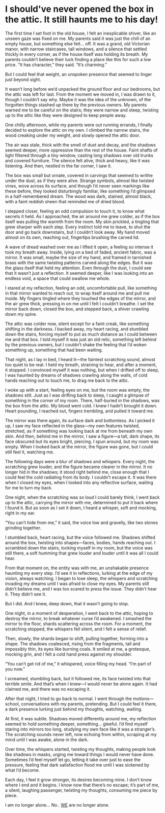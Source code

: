 # I should've never opened the box in the attic. It still haunts me to his day!
The first time I set foot in the old house, I felt an inexplicable shiver, like an unseen gaze was fixed on me. My parents said it was just the chill of an empty house, but something else felt… off. It was a grand, old Victorian manor, with narrow staircases, tall windows, and a silence that settled thickly in every corner, as if the house itself was holding its breath. My parents couldn’t believe their luck finding a place like this for such a low price. “It has character,” they said. “It’s charming.”

But I could feel that weight, an unspoken presence that seemed to linger just beyond sight.

It wasn’t long before we’d unpacked the ground floor and our bedrooms, but the attic was left for last. From the moment we moved in, I was drawn to it, though I couldn’t say why. Maybe it was the idea of the unknown, of the forgotten things stashed up there by the previous owners. My parents warned me to be careful on the stairs; they were narrow and steep, twisting up to the attic like they were designed to keep people away.

One chilly afternoon, while my parents were out running errands, I finally decided to explore the attic on my own. I climbed the narrow stairs, the wood creaking under my weight, and slowly opened the attic door.

The air was stale, thick with the smell of dust and decay, and the shadows seemed deeper, more oppressive than the rest of the house. Faint shafts of light filtered through a tiny window, casting long shadows over old trunks and covered furniture. The silence felt alive, thick and heavy, like it was listening. And then, nestled in the far corner, I saw it.

The box was small but ornate, covered in carvings that seemed to writhe under the dust, as if they were alive. Strange symbols, almost like twisted vines, wove across its surface, and though I’d never seen markings like these before, they looked disturbingly familiar, like something I’d glimpsed in a half-remembered dream. The wood was dark, stained, almost black, with a faint reddish sheen that reminded me of dried blood.

I stepped closer, feeling an odd compulsion to touch it, to know what secrets it held. As I approached, the air around me grew colder, as if the box itself was pulling the warmth from the room. My skin prickled, a tingling that grew sharper with each step. Every instinct told me to leave, to shut the door and go back downstairs, but I couldn’t look away. My hand moved almost on its own, reaching out, fingertips brushing the carved lid.

A wave of dread washed over me as I lifted it open, a feeling so intense it took my breath away. Inside, lying on a bed of faded, ancient fabric, was a mirror. It was small, maybe the size of my hand, and framed in tarnished brass with the same twisting patterns carved along the edges. But it was the glass itself that held my attention. Even through the dust, I could see that it wasn’t just a reflection. It seemed deeper, like I was looking into an endless void, a space that could swallow me whole.

I stared at my reflection, feeling an odd, uncomfortable pull, like something in that mirror wanted to reach out, to wrap itself around me and pull me inside. My fingers tingled where they touched the edges of the mirror, and the air grew thick, pressing in on me until I felt I couldn’t breathe. I set the mirror back down, closed the box, and stepped back, a shiver crawling down my spine.

The attic was colder now, silent except for a faint creak, like something shifting in the darkness. I backed away, my heart racing, and stumbled down the stairs, forcing myself to put as much distance as I could between me and that box. I told myself it was just an old relic, something left behind by the previous owners, but I couldn’t shake the feeling that I’d woken something up, something that had been waiting.

That night, as I lay in bed, I heard it—the faintest scratching sound, almost too quiet to be real. I held my breath, straining to hear, and after a moment, it stopped. I convinced myself it was nothing, but when I drifted off to sleep, I was haunted by dreams of shadows crawling along the walls, of cold hands reaching out to touch me, to drag me back to the attic.

I woke up with a start, feeling eyes on me, but the room was empty, the shadows still. Just as I was drifting back to sleep, I caught a glimpse of something in the corner of my room. There, half-buried in the shadows, was the box from the attic. My blood went cold. I knew I hadn’t brought it down. Heart pounding, I reached out, fingers trembling, and pulled it toward me.

The mirror was there again, its surface dark and bottomless. As I picked it up, I saw my face reflected in the glass—my own features twisted, stretched, as if something was looking back at me from beneath my own skin. And then, behind me in the mirror, I saw a figure—a tall, dark shape, its face obscured but its eyes bright, piercing. I spun around, but my room was empty. When I looked back at the mirror, the figure was gone, but I could still feel it, watching me.

The following days were a blur of shadows and whispers. Every night, the scratching grew louder, and the figure became clearer in the mirror. It no longer hid in the shadows; it stood right behind me, close enough that I could feel the cold radiating from its body. I couldn’t escape it. It was there when I closed my eyes, when I looked into any reflective surface, waiting for me to turn my back.

One night, when the scratching was so loud I could barely think, I went back up to the attic, carrying the mirror with me, determined to put it back where I found it. But as soon as I set it down, I heard a whisper, soft and mocking, right in my ear.

“You can’t hide from me,” it said, the voice low and gravelly, like two stones grinding together.

I stumbled back, heart racing, but the voice followed me. Shadows shifted around the box, twisting into shapes—faces, bodies, hands reaching out. I scrambled down the stairs, locking myself in my room, but the voice was still there, a soft humming that grew louder and louder until it was all I could hear.

From that moment on, the entity was with me, an unshakable presence haunting my every step. I’d see it in reflections, lurking at the edge of my vision, always watching. I began to lose sleep, the whispers and scratching invading my dreams until I was afraid to close my eyes. My parents still didn’t believe me, and I was too scared to press the issue. They didn’t hear it. They didn’t see it.

But I did. And I knew, deep down, that it wasn’t going to stop.

One night, in a moment of desperation, I went back to the attic, hoping to destroy the mirror, to break whatever curse I’d awakened. I smashed the mirror to the floor, shards scattering across the room. For a moment, the scratching stopped, the whispers fell silent, and I felt a sense of relief.

Then, slowly, the shards began to shift, pulling together, forming into a shape. The shadows coalesced, rising from the fragments, tall and impossibly thin, its eyes like burning coals. It smiled at me, a grotesque, mocking grin, and I felt a cold hand press against my shoulder.

“You can’t get rid of me,” it whispered, voice filling my head. “I’m part of you now.”

I screamed, stumbling back, but it followed me, its face twisted into that terrible smile. And that’s when I knew—I would never be alone again. It had claimed me, and there was no escaping it.

After that night, I tried to go back to normal. I went through the motions—school, conversations with my parents, pretending. But I could feel it there, a dark presence lurking just behind my thoughts, watching, waiting.

At first, it was subtle. Shadows moved differently around me, my reflection seemed to hold something deeper, something… gleeful. I’d find myself staring into mirrors too long, studying my own face like it was a stranger’s. The scratching sounds never left, now echoing from within, scraping at my mind until I was awake, alone in the dark.

Over time, the whispers started, twisting my thoughts, making people look like shadows in masks, urging me toward things I would never have done. Sometimes I’d feel myself let go, letting it take over just to ease the pressure, feeling that dark satisfaction flood me until I was sickened by what I’d become.

Each day, I feel it grow stronger, its desires becoming mine. I don’t know where I end and it begins. I know now that there’s no escape; it’s part of me, a silent, laughing passenger, twisting my thoughts, consuming me piece by piece.

I am no longer alone... No.. [WE](https://youtu.be/km2ujccVh6w) are no longer alone.